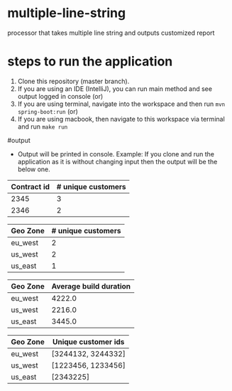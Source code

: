 # multiple-line-string
processor that takes multiple line string and outputs customized report

# steps to run the application
1) Clone this repository (master branch).
2) If you are using an IDE (IntelliJ), you can run main method and see output logged in console
(or)
3) If you are using terminal, navigate into the workspace and then run `mvn spring-boot:run`
(or)
4) If you are using macbook, then navigate to this workspace via terminal and run `make run`

#output
* Output will be printed in console.
Example: If you clone and run the application as it is without changing input then the output will be the below one.

|Contract id|# unique customers|
|---|---|
|2345|		3|
|2346|		2|

|Geo Zone|	# unique customers|
|---|---|
|eu_west|	2|
|us_west|	2|
|us_east|	1|

|Geo Zone|	Average build duration|
|---|---|
|eu_west|	4222.0|
|us_west|	2216.0|
|us_east|	3445.0|

|Geo Zone|	Unique customer ids|
|---|---|
|eu_west|	[3244132, 3244332]|
|us_west|	[1223456, 1233456]|
|us_east|	[2343225]|
